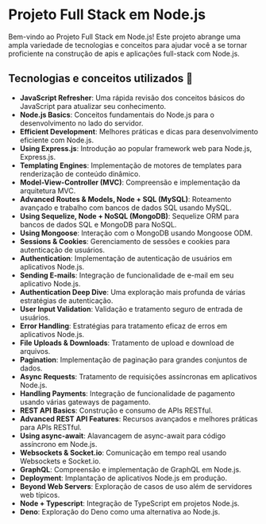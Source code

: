 # Projeto Full Stack em Node.js

Bem-vindo ao Projeto Full Stack em Node.js! Este projeto abrange uma ampla variedade de tecnologias e conceitos para ajudar você a se tornar proficiente na construção de apis e aplicações full-stack com Node.js.

## Tecnologias e conceitos utilizados 🚀

- **JavaScript Refresher**: Uma rápida revisão dos conceitos básicos do JavaScript para atualizar seu conhecimento.
- **Node.js Basics**: Conceitos fundamentais do Node.js para o desenvolvimento no lado do servidor.
- **Efficient Development**: Melhores práticas e dicas para desenvolvimento eficiente com Node.js.
- **Using Express.js**: Introdução ao popular framework web para Node.js, Express.js.
- **Templating Engines**: Implementação de motores de templates para renderização de conteúdo dinâmico.
- **Model-View-Controller (MVC)**: Compreensão e implementação da arquitetura MVC.
- **Advanced Routes & Models, Node + SQL (MySQL)**: Roteamento avançado e trabalho com bancos de dados SQL usando MySQL.
- **Using Sequelize, Node + NoSQL (MongoDB)**: Sequelize ORM para bancos de dados SQL e MongoDB para NoSQL.
- **Using Mongoose**: Interação com o MongoDB usando Mongoose ODM.
- **Sessions & Cookies**: Gerenciamento de sessões e cookies para autenticação de usuários.
- **Authentication**: Implementação de autenticação de usuários em aplicativos Node.js.
- **Sending E-mails**: Integração de funcionalidade de e-mail em seu aplicativo Node.js.
- **Authentication Deep Dive**: Uma exploração mais profunda de várias estratégias de autenticação.
- **User Input Validation**: Validação e tratamento seguro de entrada de usuários.
- **Error Handling**: Estratégias para tratamento eficaz de erros em aplicativos Node.js.
- **File Uploads & Downloads**: Tratamento de upload e download de arquivos.
- **Pagination**: Implementação de paginação para grandes conjuntos de dados.
- **Async Requests**: Tratamento de requisições assíncronas em aplicativos Node.js.
- **Handling Payments**: Integração de funcionalidade de pagamento usando várias gateways de pagamento.
- **REST API Basics**: Construção e consumo de APIs RESTful.
- **Advanced REST API Features**: Recursos avançados e melhores práticas para APIs RESTful.
- **Using async-await**: Alavancagem de async-await para código assíncrono em Node.js.
- **Websockets & Socket.io**: Comunicação em tempo real usando Websockets e Socket.io.
- **GraphQL**: Compreensão e implementação de GraphQL em Node.js.
- **Deployment**: Implantação de aplicativos Node.js em produção.
- **Beyond Web Servers**: Exploração de casos de uso além de servidores web típicos.
- **Node + Typescript**: Integração de TypeScript em projetos Node.js.
- **Deno**: Exploração do Deno como uma alternativa ao Node.js.
